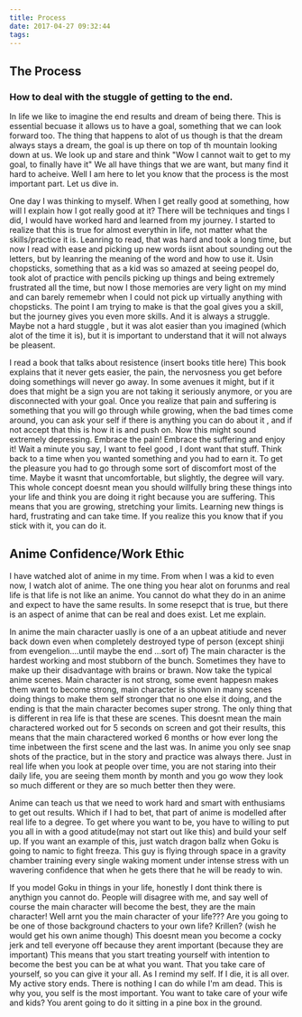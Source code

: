 ```yaml
---
title: Process
date: 2017-04-27 09:32:44
tags:
---
```


## The Process
### How to deal with the stuggle of getting to the end.

In life we like to imagine the end results and dream of being there. This is essential becuase it allows us to have a goal, something that we can look forward too. The thing that happens to alot of us though is that the dream always stays a dream, the goal is up there on top of th mountain looking down at us. We look up and stare and think "Wow I cannot wait to get to my goal, to finally have it"  We all have things that we are want, but many find it hard to acheive. Well I am here to let you know  that the process is the most important part. Let us dive in.


One day I was thinking to myself. When I get really good at something, how will I explain how I got really good at it? There will be techniques and tings I did, I would have worked hard and learned from my journey. I started to realize that this is true for almost everythin in life, not matter what the skills/practice it is. Leanring to read, that was hard and took a long time, but now I read with ease and picking up new words iisnt about sounding out the letters, but by leanring the meaning of the word and how to use it. Usin chopsticks, something that as a kid was so amazed at seeing peopel do, took alot of practice with pencils picking up things and being extremely frustrated all the time, but now I those memories are very light on my mind and can barely rememebr when I could not pick up virtually anything with chopsticks. The point I am trying to make is that the goal gives you a skill, but the journey gives you even more skills. And it is always a struggle. Maybe not a hard stuggle , but it was alot easier than you imagined (which alot of the time it is), but it is important to understand that it will not always be pleasent. 

I read a book that talks about resistence (insert books title here) This book explains that it never gets easier, the pain, the nervosness you get before doing somethings will never go away. In some avenues it might, but if it does that might be a sign you are not taking it seriously anymore, or you are disconnected with your goal. Once you realize that pain and suffering is something that you will go through while growing, when the bad times come around, you can ask your self if there is anything you can do about it , and if not accept that this is how it is and push on. Now this might sound extremely depressing. Embrace the pain! Embrace the suffering and enjoy it! Wait a minute you say, I want to feel good , I dont want that stuff. Think back to a time when you wanted something  and you had to earn it. To get the pleasure you had to go through some sort of discomfort most of the time. Maybe it wasnt that uncomfortable, but slightly, the degree will vary. This whole concept doesnt mean you should willfully bring these things into your life and think you are doing it right because you are suffering. This means that you are growing, stretching your limits. Learning new things is hard, frustrating and can take time. If you realize this you know that if you stick with it, you can do it. 

## Anime Confidence/Work Ethic

I have watched alot of anime in my time. From when I was a kid to even now, I watch alot of anime. The one thing you hear alot on forunms and real life is that life is not like an anime. You cannot do what they do in an anime and expect to have the same results. In some resepct that is true, but there is an aspect of anime that can be real and does exist. Let me explain.

In anime the main character uaslly is one of a an upbeat atitiude and never back down even when completely destroyed type of person (except shinji from evengelion....until maybe the end ...sort of) The main character is the hardest working and most stubborn of the bunch. Sometimes they have to make up their disadvantage with brains or brawn. Now take the typical anime scenes. Main character is not strong, some event happesn makes them want to become strong, main character is shown in many scenes doing things to make them self stronger that no one else it doing, and the ending is that the main character becomes super strong. The only thing that is different in rea life is that these are scenes. This doesnt mean the main charactered worked out for 5 seconds on screen and got their results, this means that the main charactered worked 6 months or how ever long the time inbetween the first scene and the last was. In anime you only see snap shots of the practice, but in the story and practice was always there. Just in real life when you look at people over time, you are not staring into their daily life, you are seeing them month by month and you go wow they look so much different or they are so much better then they were. 

Anime can teach us that we need to work hard and smart with enthusiams to get out results. Which if I had to bet, that part of anime is modelled after real life to a degree. To get where you want to be, you have to willing to put you all in with a good atitude(may not start out like this) and build your self up. If you want an example of this, just watch dragon ballz when Goku is going to namic to fight freeza. This guy is flying through space in a gravity chamber training every single waking moment under intense stress with un wavering confidence that when he gets there that he will be ready to win.

 If you model Goku in things in your life, honestly I dont think there is anythign you cannot do. People will disagree with me, and say well of course the main character will become the best, they are the main character! Well arnt you the main character of your life??? Are you going to be one of those background chacters to your own life? Krillen? (wish he would get his own anime though) This doesnt mean you become a cocky jerk and tell everyone off because they arent important (because they are important) This means that you start treating yourself with intention to become the best you can be at what you want. That you take care of yourself, so you can give it your all. As I remind my self. If I die, it is all over. My active story ends. There is nothing I can do while I'm am dead. This is why you, you self is the most important. You want to take care of your wife and kids? You arent going to do it sitting in a pine box in the ground. 
 